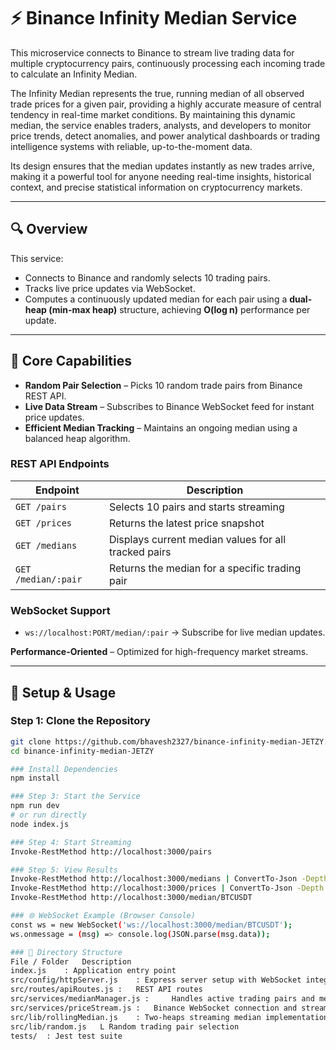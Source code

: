 # ⚡ Binance Infinity Median Service

This microservice connects to Binance to stream live trading data for multiple cryptocurrency pairs, continuously processing each incoming trade to calculate an Infinity Median.

The Infinity Median represents the true, running median of all observed trade prices for a given pair, providing a highly accurate measure of central tendency in real-time market conditions. By maintaining this dynamic median, the service enables traders, analysts, and developers to monitor price trends, detect anomalies, and power analytical dashboards or trading intelligence systems with reliable, up-to-the-moment data.

Its design ensures that the median updates instantly as new trades arrive, making it a powerful tool for anyone needing real-time insights, historical context, and precise statistical information on cryptocurrency markets.

---

## 🔍 Overview

This service:

- Connects to Binance and randomly selects 10 trading pairs.
- Tracks live price updates via WebSocket.
- Computes a continuously updated median for each pair using a **dual-heap (min-max heap)** structure, achieving **O(log n)** performance per update.

---

## 🧩 Core Capabilities

- **Random Pair Selection** – Picks 10 random trade pairs from Binance REST API.  
- **Live Data Stream** – Subscribes to Binance WebSocket feed for instant price updates.  
- **Efficient Median Tracking** – Maintains an ongoing median using a balanced heap algorithm.  

### REST API Endpoints

| Endpoint | Description |
|----------|-------------|
| `GET /pairs` | Selects 10 pairs and starts streaming |
| `GET /prices` | Returns the latest price snapshot |
| `GET /medians` | Displays current median values for all tracked pairs |
| `GET /median/:pair` | Returns the median for a specific trading pair |

### WebSocket Support

- `ws://localhost:PORT/median/:pair` → Subscribe for live median updates.

**Performance-Oriented** – Optimized for high-frequency market streams.

---

## 🚀 Setup & Usage

### Step 1: Clone the Repository
```bash
git clone https://github.com/bhavesh2327/binance-infinity-median-JETZY.git
cd binance-infinity-median-JETZY

### Install Dependencies
npm install

### Step 3: Start the Service
npm run dev
# or run directly
node index.js

### Step 4: Start Streaming
Invoke-RestMethod http://localhost:3000/pairs

### Step 5: View Results
Invoke-RestMethod http://localhost:3000/medians | ConvertTo-Json -Depth 4
Invoke-RestMethod http://localhost:3000/prices | ConvertTo-Json -Depth 4
Invoke-RestMethod http://localhost:3000/median/BTCUSDT

### 🌐 WebSocket Example (Browser Console)
const ws = new WebSocket('ws://localhost:3000/median/BTCUSDT');
ws.onmessage = (msg) => console.log(JSON.parse(msg.data));

### 🧱 Directory Structure
File / Folder	Description
index.js	: Application entry point
src/config/httpServer.js	: Express server setup with WebSocket integration
src/routes/apiRoutes.js : 	REST API routes
src/services/medianManager.js : 	Handles active trading pairs and median state
src/services/priceStream.js :	Binance WebSocket connection and streaming logic
src/lib/rollingMedian.js	: Two-heaps streaming median implementation
src/lib/random.js	L Random trading pair selection
tests/	: Jest test suite

